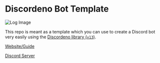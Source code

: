 # Discordeno Bot Template

![Log Image](https://i.imgur.com/09skKfz.png)

This repo is meant as a template which you can use to create a Discord bot very
easily using the
[Discordeno library (`v13`)](https://github.com/discordeno/discordeno).

[Website/Guide](https://discordeno.mod.land/)

[Discord Server](https://discord.com/invite/5vBgXk3UcZ)
